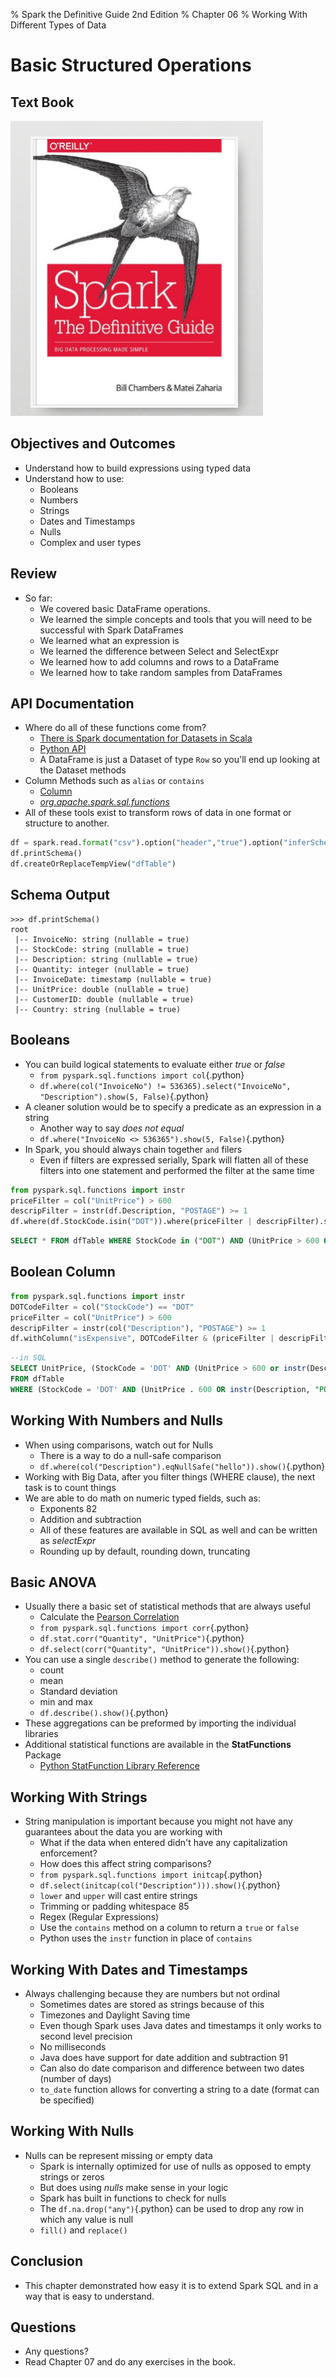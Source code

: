 % Spark the Definitive Guide 2nd Edition
% Chapter 06
% Working With Different Types of Data

# Basic Structured Operations

## Text Book

![*itmd-521 textbook*](images/spark-book.png "Spark TextBook")

## Objectives and Outcomes

- Understand how to build expressions using typed data
- Understand how to use:
  - Booleans
  - Numbers
  - Strings
  - Dates and Timestamps
  - Nulls
  - Complex and user types

## Review

- So far:
  - We covered basic DataFrame operations.
  - We learned the simple concepts and tools that you will need to be successful with Spark DataFrames
  - We learned what an expression is
  - We learned the difference between Select and SelectExpr
  - We learned how to add columns and rows to a DataFrame
  - We learned how to take random samples from DataFrames
  
## API Documentation

- Where do all of these functions come from?
  - [There is Spark documentation for Datasets in Scala](https://spark.apache.org/docs/latest/api/scala/index.html#org.apache.spark.sql.Dataset "Spark Documentation for Dataset")
  - [Python API](https://spark.apache.org/docs/latest/api/python/ "Python API")
  - A DataFrame is just a Dataset of type `Row` so you'll end up looking at the Dataset methods
- Column Methods such as `alias` or `contains`
  - [Column](https://spark.apache.org/docs/latest/api/scala/index.html#org.apache.spark.sql.Column "Spark Documentation for Columns")
  - [*org.apache.spark.sql.functions*](https://spark.apache.org/docs/latest/api/scala/index.html#org.apache.spark.sql.functions$ "Spark Documentation for sql functions")
- All of these tools exist to transform rows of data in one format or structure to another.  

```python
df = spark.read.format("csv").option("header","true").option("inferSchema", "true").load("Spark-The-Definitive-Guide/data/retail-data/by-day/2010-12-01.csv")
df.printSchema()
df.createOrReplaceTempView("dfTable")
```

## Schema Output

```
>>> df.printSchema()
root
 |-- InvoiceNo: string (nullable = true)
 |-- StockCode: string (nullable = true)
 |-- Description: string (nullable = true)
 |-- Quantity: integer (nullable = true)
 |-- InvoiceDate: timestamp (nullable = true)
 |-- UnitPrice: double (nullable = true)
 |-- CustomerID: double (nullable = true)
 |-- Country: string (nullable = true)
```

## Booleans

- You can build logical statements to evaluate either *true* or *false*
  - ```from pyspark.sql.functions import col```{.python}
  - ```df.where(col("InvoiceNo") != 536365).select("InvoiceNo", "Description").show(5, False)```{.python}
- A cleaner solution would be to specify a predicate as an expression in a string
  - Another way to say *does not equal*
  - ```df.where("InvoiceNo <> 536365").show(5, False)```{.python}
- In Spark, you should always chain together `and` filers
  - Even if filters are expressed serially, Spark will flatten all of these filters into one statement and performed the filter at the same time

```python
from pyspark.sql.functions import instr
priceFilter = col("UnitPrice") > 600
descripFilter = instr(df.Description, "POSTAGE") >= 1
df.where(df.StockCode.isin("DOT")).where(priceFilter | descripFilter).show()
```

```sql
SELECT * FROM dfTable WHERE StockCode in ("DOT") AND (UnitPrice > 600 OR instr(Description, "POSTAGE") >= 1)
```

## Boolean Column

```python
from pyspark.sql.functions import instr
DOTCodeFilter = col("StockCode") == "DOT"
priceFilter = col("UnitPrice") > 600
descripFilter = instr(col("Description"), "POSTAGE") >= 1
df.withColumn("isExpensive", DOTCodeFilter & (priceFilter | descripFilter)).where("isExpensive").select("unitPrice","isExpensive").show(5)
```

```sql
--in SQL
SELECT UnitPrice, (StockCode = 'DOT' AND (UnitPrice > 600 or instr(Description, "POSTAGE") >= 1)) as isExpensive
FROM dfTable
WHERE (StockCode = 'DOT' AND (UnitPrice . 600 OR instr(Description, "POSTAGE") >= 1))
```

## Working With Numbers and Nulls

- When using comparisons, watch out for Nulls
  - There is a way to do a null-safe comparison
  - ```df.where(col("Description").eqNullSafe("hello")).show()```{.python}
- Working with Big Data, after you filter things (WHERE clause), the next task is to count things
- We are able to do math on numeric typed fields, such as:
  - Exponents 82
  - Addition and subtraction
  - All of these features are available in SQL as well and can be written as *selectExpr*
  - Rounding up by default, rounding down, truncating

## Basic ANOVA

- Usually there a basic set of statistical methods that are always useful
  - Calculate the [Pearson Correlation](https://en.wikipedia.org/wiki/Pearson_correlation_coefficient "Pearson's R Definition")
  - ```from pyspark.sql.functions import corr```{.python}
  - ```df.stat.corr("Quantity", "UnitPrice")```{.python}
  - ```df.select(corr("Quantity", "UnitPrice")).show()```{.python}
- You can use a single `describe()` method to generate the following:
  - count
  - mean
  - Standard deviation
  - min and max
  - ```df.describe().show()```{.python}
- These aggregations can be preformed by importing the individual libraries
- Additional statistical functions are available in the **StatFunctions** Package
  - [Python StatFunction Library Reference](https://spark.apache.org/docs/latest/api/python/pyspark.sql.html#pyspark.sql.DataFrameStatFunctions "Python StatFunction Library Reference Link")

## Working With Strings

- String manipulation is important because you might not have any guarantees about the data you are working with
  - What if the data when entered didn't have any capitalization enforcement?
  - How does this affect string comparisons?
  - ```from pyspark.sql.functions import initcap```{.python}
  - ```df.select(initcap(col("Description"))).show()```{.python}
  - `lower` and `upper` will cast entire strings
  - Trimming or padding whitespace 85
  - Regex (Regular Expressions)
  - Use the `contains` method on a column to return a `true` or `false`
  - Python uses the `instr` function in place of `contains`

## Working With Dates and Timestamps

- Always challenging because they are numbers but not ordinal
  - Sometimes dates are stored as strings because of this
  - Timezones and Daylight Saving time
  - Even though Spark uses Java dates and timestamps it only works to second level precision
  - No milliseconds
  - Java does have support for date addition and subtraction 91
  - Can also do date comparison and difference between two dates (number of days)
  - ```to_date``` function allows for converting a string to a date (format can be specified)
  
## Working With Nulls

- Nulls can be represent missing or empty data
  - Spark is internally optimized for use of nulls as opposed to empty strings or zeros
  - But does using *nulls* make sense in your logic
  - Spark has built in functions to check for nulls
  - The `df.na.drop("any")`{.python} can be used to drop any row in which any value is null
  - `fill()` and `replace()`

## Conclusion

- This chapter demonstrated how easy it is to extend Spark SQL and in a way that is easy to understand.

## Questions

- Any questions?
- Read Chapter 07 and do any exercises in the book.
